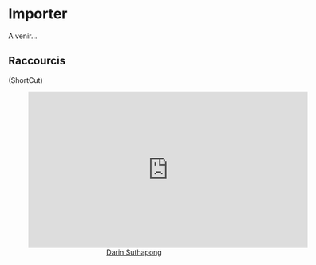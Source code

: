 # Importer

A venir... 

## Raccourcis


(ShortCut)

<center><figure><iframe width="560" height="315" src="https://www.youtube.com/embed/ZD-P0lTkQMw" title="YouTube video player" frameborder="0" allow="accelerometer; autoplay; clipboard-write; encrypted-media; gyroscope; picture-in-picture" allowfullscreen></iframe><figcaption><a href="https://www.youtube.com/channel/UCdoxG0PYUF9GzTZN_nl42iA" target="_blank">Darin Suthapong</a></figcaption></figure></center>




